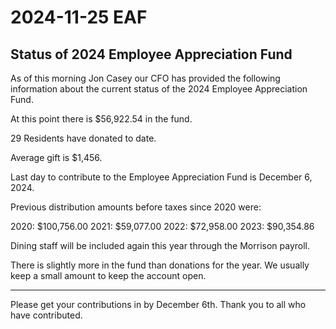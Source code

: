 # 2024-11-25 EAF

## Status of 2024 Employee Appreciation Fund

As of this morning Jon Casey our CFO has provided the following information about the current status of the 2024 Employee Appreciation Fund.

At this point there is $56,922.54 in the fund.

29 Residents have donated to date.

Average gift is $1,456.

Last day to contribute to the Employee Appreciation Fund is December 6, 2024.

Previous distribution amounts before taxes since 2020 were:

2020:    $100,756.00
2021:    $59,077.00
2022:    $72,958.00
2023:    $90,354.86

Dining staff will be included again this year through the Morrison payroll.

There is slightly more in the fund than donations for the year.  We usually keep a small amount to keep the account open.

***

Please get your contributions in by December 6th.  Thank you to all who have contributed.

